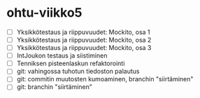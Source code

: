 # ohtu-viikko5

- [ ] Yksikkötestaus ja riippuvuudet: Mockito, osa 1
- [ ] Yksikkötestaus ja riippuvuudet: Mockito, osa 2
- [ ] Yksikkötestaus ja riippuvuudet: Mockito, osa 3
- [ ] IntJoukon testaus ja siistiminen
- [ ] Tenniksen pisteenlaskun refaktorointi
- [ ] git: vahingossa tuhotun tiedoston palautus
- [ ] git: commitin muutosten kumoaminen, branchin "siirtäminen"
- [ ] git: branchin "siirtäminen"
